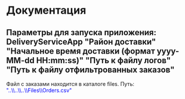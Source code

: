<h1>Документация</h1>
<h2>Параметры для запуска приложения: DeliveryServiceApp "Район доставки" "Начальное время доставки (формат yyyy-MM-dd HH:mm:ss)" "Путь к файлу логов" "Путь к файлу отфильтрованных заказов"</h2>
<p>Файл с заказами находится в каталоге files. Путь: <span style="color: blue">"..\\..\\..\\Files\\Orders.csv"</span></p>
